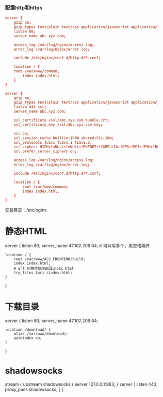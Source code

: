 ### 配置http和https
```conf
server {
    gzip on;
    gzip_types text/plain text/css application/javascript application/json application/x-javascript text/xml application/xml application/xml+rss text/javascript;
    listen 80;
    server_name abc.xyz.com;

    access_log /var/log/nginx/access.log;
    error_log /var/log/nginx/error.log;

    include /etc/nginx/conf.d/http.d/*.conf;

    location / {
	root /var/www/common;
        index index.html;
    }
}

server { 
    gzip on;
    gzip_types text/plain text/css application/javascript application/json application/x-javascript text/xml application/xml application/xml+rss text/javascript;
    listen 443 ssl;
    server_name abc.xyz.com;

    ssl_certificate /ssl/abc.xyz.com_bundle.crt;
    ssl_certificate_key /ssl/abc.xyz.com.key;

    ssl on;
    ssl_session_cache builtin:1000 shared:SSL:10m;
    ssl_protocols TLSv1 TLSv1.1 TLSv1.2;
    ssl_ciphers HIGH:!aNULL:!eNULL:!EXPORT:!CAMELLIA:!DES:!MD5:!PSK:!RC4;
    ssl_prefer_server_ciphers on;

    access_log /var/log/nginx/access.log;
    error_log /var/log/nginx/error.log;

    include /etc/nginx/conf.d/http.d/*.conf;

    location / { 
        root /var/www/common;
        index index.html;
    }
}
```



安装目录：/etc/nginx

# 静态HTML
server {
    listen 80; 
    server_name 47.102.209.64; # 可以写多个，用空格隔开

    location / {
        root /var/www/ACS_FRONTEND/build;
        index index.html;
        # url 切换时始终返回index.html
        try_files $uri /index.html;
    }
}

# 下载目录
server {
    listen 80;
    server_name 47.102.209.64;


    location /download/ {
        alias /var/www/download/;
        autoindex on;
    }
}


# shadowsocks
stream {
    upstream shadowsocks {
        server 127.0.0.1:863;
    }
    server {
        listen 443;
        proxy_pass shadowsocks;
    }
}
